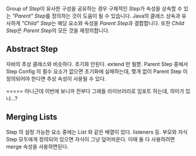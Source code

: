 Group of *Step*이 유사한 구성을 공유하는 경우 구체적인 *Step*가 속성을 상속할 수 있는 *"Parent" Step*를 정의하는 것이 도움이 될 수 있습니다. 
Java의 클래스 상속과 유사하게 *"Child" Step*는 해당 요소와 속성을 *Parent Step*과 결합합니다. 
또한 *Child Step*은 *Parent Step*의 모든 것을 재정의합니다.


## Abstract Step
자바의 추상 클래스와 비슷하다. 
초기화 안된다. extend 만 될뿐.
Parent Step 중에서 Step Config 의 필수 요소가 없으면 초기화에 실패하는데, 몇개 없이 Parent Step 이 정의되어야 한다면 추상 속성이 사용될 수 있다.

=====
아니근데 이번에 보니까 전부다 그래들 라이브러리로 임포트 하는데, 의미가 있나...? 


## Merging Lists
Step 의 설정 가능한 요소 중에는 List 와 같은 배열이 있다. listeners 등. 
부모와 자식 Step 모두에게 정의되어 있으면 자식이 그냥 덮어씌운다. 
이때 둘 다 사용하려면 merge 속성을 사용하면된다. 